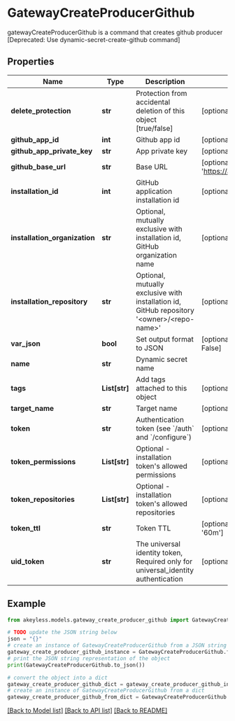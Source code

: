 # GatewayCreateProducerGithub

gatewayCreateProducerGithub is a command that creates github producer [Deprecated: Use dynamic-secret-create-github command]

## Properties

Name | Type | Description | Notes
------------ | ------------- | ------------- | -------------
**delete_protection** | **str** | Protection from accidental deletion of this object [true/false] | [optional] 
**github_app_id** | **int** | Github app id | [optional] 
**github_app_private_key** | **str** | App private key | [optional] 
**github_base_url** | **str** | Base URL | [optional] [default to 'https://api.github.com/']
**installation_id** | **int** | GitHub application installation id | [optional] 
**installation_organization** | **str** | Optional, mutually exclusive with installation id, GitHub organization name | [optional] 
**installation_repository** | **str** | Optional, mutually exclusive with installation id, GitHub repository &#39;&lt;owner&gt;/&lt;repo-name&gt;&#39; | [optional] 
**var_json** | **bool** | Set output format to JSON | [optional] [default to False]
**name** | **str** | Dynamic secret name | 
**tags** | **List[str]** | Add tags attached to this object | [optional] 
**target_name** | **str** | Target name | [optional] 
**token** | **str** | Authentication token (see &#x60;/auth&#x60; and &#x60;/configure&#x60;) | [optional] 
**token_permissions** | **List[str]** | Optional - installation token&#39;s allowed permissions | [optional] 
**token_repositories** | **List[str]** | Optional - installation token&#39;s allowed repositories | [optional] 
**token_ttl** | **str** | Token TTL | [optional] [default to '60m']
**uid_token** | **str** | The universal identity token, Required only for universal_identity authentication | [optional] 

## Example

```python
from akeyless.models.gateway_create_producer_github import GatewayCreateProducerGithub

# TODO update the JSON string below
json = "{}"
# create an instance of GatewayCreateProducerGithub from a JSON string
gateway_create_producer_github_instance = GatewayCreateProducerGithub.from_json(json)
# print the JSON string representation of the object
print(GatewayCreateProducerGithub.to_json())

# convert the object into a dict
gateway_create_producer_github_dict = gateway_create_producer_github_instance.to_dict()
# create an instance of GatewayCreateProducerGithub from a dict
gateway_create_producer_github_from_dict = GatewayCreateProducerGithub.from_dict(gateway_create_producer_github_dict)
```
[[Back to Model list]](../README.md#documentation-for-models) [[Back to API list]](../README.md#documentation-for-api-endpoints) [[Back to README]](../README.md)


